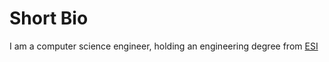# Short Bio

I am a computer science engineer, holding an engineering degree from [ESI](https://www.esi.dz)
